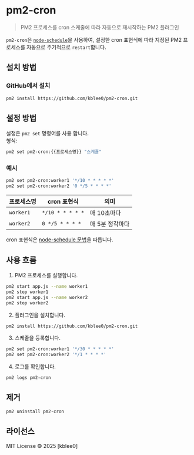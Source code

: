 # pm2-cron

> PM2 프로세스를 cron 스케줄에 따라 자동으로 재시작하는 PM2 플러그인

`pm2-cron`은 [`node-schedule`](https://www.npmjs.com/package/node-schedule)을 사용하여, 설정한 cron 표현식에 따라 지정된 PM2 프로세스를 자동으로 주기적으로 `restart`합니다.

## 설치 방법

### GitHub에서 설치
```bash
pm2 install https://github.com/kblee0/pm2-cron.git
```

## 설정 방법

설정은 `pm2 set` 명령어를 사용 합니다.  
형식:  
```bash
pm2 set pm2-cron:{{프로세스명}} "스케쥴"
```

### 예시
```bash
pm2 set pm2-cron:worker1 '*/10 * * * * *'
pm2 set pm2-cron:worker2 '0 */5 * * * *'
```

| 프로세스명 | cron 표현식         | 의미                 |
|------------|----------------------|----------------------|
| `worker1`  | `*/10 * * * * *`     | 매 10초마다          |
| `worker2`  | `0 */5 * * * *`      | 매 5분 정각마다      |

cron 표현식은 [node-schedule 문법](https://github.com/node-schedule/node-schedule#cron-style-scheduling)을 따릅니다.

## 사용 흐름

1. PM2 프로세스를 실행합니다.
```bash
pm2 start app.js --name worker1
pm2 stop worker1
pm2 start app.js --name worker2
pm2 stop worker2
```

2. 플러그인을 설치합니다.
```bash
pm2 install https://github.com/kblee0/pm2-cron.git
```

3. 스케줄을 등록합니다.
```bash
pm2 set pm2-cron:worker1 '*/30 * * * * *'
pm2 set pm2-cron:worker2 '*/1 * * * *'
```

4. 로그를 확인합니다.
```bash
pm2 logs pm2-cron
```

## 제거

```bash
pm2 uninstall pm2-cron
```

## 라이선스

MIT License © 2025 [kblee0]
